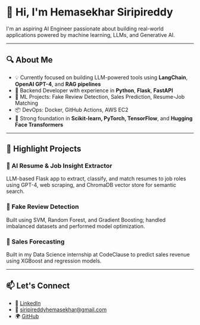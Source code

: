 # 👋 Hi, I'm Hemasekhar Siripireddy

I'm an aspiring AI Engineer passionate about building real-world applications powered by machine learning, LLMs, and Generative AI.

---

## 🔍 About Me

- 💡 Currently focused on building LLM-powered tools using **LangChain**, **OpenAI GPT-4**, and **RAG pipelines**
- 🔧 Backend Developer with experience in **Python**, **Flask**, **FastAPI**
- 🤖 ML Projects: Fake Review Detection, Sales Prediction, Resume-Job Matching
- 📦 DevOps: Docker, GitHub Actions, AWS EC2
- 🧠 Strong foundation in **Scikit-learn, PyTorch, TensorFlow**, and **Hugging Face Transformers**

---

## 🧠 Highlight Projects

### 🔹 AI Resume & Job Insight Extractor
LLM-based Flask app to extract, classify, and match resumes to job roles using GPT-4, web scraping, and ChromaDB vector store for semantic search.

### 🔹 Fake Review Detection
Built using SVM, Random Forest, and Gradient Boosting; handled imbalanced datasets and performed model optimization.

### 🔹 Sales Forecasting
Built in my Data Science internship at CodeClause to predict sales revenue using XGBoost and regression models.

---

## 📫 Let's Connect

- 🔗 [LinkedIn](https://www.linkedin.com/in/hemasekhar-siripi)
- 📧 siripireddyhemasekhar@gmail.com
- 🌍 [GitHub](https://github.com/YOUR_USERNAME)


